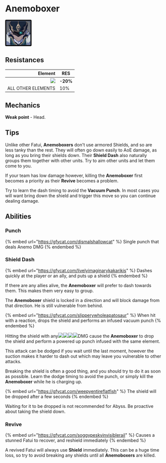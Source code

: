# Anemoboxer

![](../../.gitbook/assets/fatui-anemoboxer.jpg)

## Resistances

|                                        Element | RES      |
| ---------------------------------------------: | -------- |
| ![](../../.gitbook/assets/physical\_small.png) | **-20%** |
|                             ALL OTHER ELEMENTS | 10%      |

## Mechanics

**Weak point** - Head.

## Tips

Unlike other Fatui, **Anemoboxers** don't use armored Shields, and so are less tanky than the rest. They will often go down easily to AoE damage, as long as you bring their shields down. Their **Shield Dash** also naturally groups them together with other units. Try to aim other units and let them come to you.

If your team has low damage however, killing the **Anemoboxer** first becomes a priority as their **Revive** becomes a problem.

Try to learn the dash timing to avoid the **Vacuum Punch**. In most cases you will want bring down the shield and trigger this move so you can continue dealing damage.

## Abilities

### Punch

{% embed url="https://gfycat.com/dismalshallowcat" %}
Single punch that deals Anemo DMG
{% endembed %}

### Shield Dash

{% embed url="https://gfycat.com/livelyimaginarykakarikis" %}
Dashes quickly at the player or an ally, and puts up a shield
{% endembed %}

If there are any allies alive, the **Anemoboxer** will prefer to dash towards them. This makes them very easy to group.

The **Anemoboxer** shield is locked in a direction and will block damage from that direction. He is still vulnerable from behind.

{% embed url="https://gfycat.com/slipperywholeapatosaur" %}
When hit with a reaction, drops the shield and performs an infused vacuum punch
{% endembed %}

Hitting the shield with any![](../../.gitbook/assets/pyro\_small.png)![](../../.gitbook/assets/hydro\_small.png)![](../../.gitbook/assets/cryo\_small.png)![](../../.gitbook/assets/electro\_small.png)DMG cause the **Anemoboxer** to drop the shield and perform a powered up punch infused with the same element.

This attack can be dodged if you wait until the last moment, however the suction makes it harder to dash out which may leave you vulnerable to other attacks.

Breaking the shield is often a good thing, and you should try to do it as soon as possible. Learn the dodge timing to avoid the punch, or simply kill the **Anemoboxer** while he is charging up.

{% embed url="https://gfycat.com/weepyentireflatfish" %}
The shield will be dropped after a few seconds
{% endembed %}

Waiting for it to be dropped is not recommended for Abyss. Be proactive about taking the shield down.

### Revive

{% embed url="https://gfycat.com/soggypeskyinvisiblerail" %}
Causes a stunned Fatui to recover, and reshield immediately
{% endembed %}

A revived Fatui will always use **Shield** immediately. This can be a huge time loss, so try to avoid breaking any shields until all **Anemoboxers** are killed.
